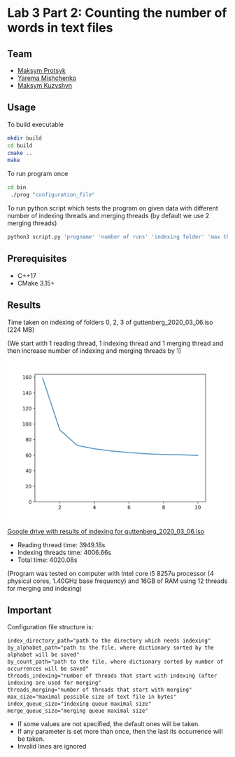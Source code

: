 # Lab 3 Part 2: Counting the number of words in text files

## Team

 - [Maksym Protsyk](https://github.com/maksprotsyk)
 - [Yarema Mishchenko](https://github.com/RavenbornJB)
 - [Maksym Kuzyshyn](https://github.com/maxymkuz)

## Usage
To build executable 
```bash
mkdir build
cd build
cmake ..
make
```
To run program once
```bash
cd bin
 ./prog "configuration_file"
```

To run python script which tests the program on given data with different number of 
indexing threads and merging threads (by default we use 2 merging threads)
```bash
python3 script.py 'progname' 'number of runs' 'indexing folder' 'max threads num'
```


## Prerequisites

 - C++17
 - CMake 3.15+


## Results
Time taken on indexing of folders 0, 2, 3 of guttenberg_2020_03_06.iso (224 MB)

(We start with 1 reading thread, 1 indexing thread and 1 merging thread and then increase number of indexing and merging threads by 1)
![image](images/plot.png)
                                                                 
[Google drive with results of indexing for guttenberg_2020_03_06.iso](https://drive.google.com/drive/u/0/folders/1p6Lr1hVJSEDfSR8jLGBEL42hHsol5hn2)

- Reading thread time: 3949.18s
- Indexing threads time: 4006.66s
- Total time: 4020.08s

(Program was tested on computer with Intel core i5 8257u processor (4 physical cores, 1.40GHz base frequency) and 16GB of RAM using 12 threads
for merging and indexing)


## Important

Configuration file structure is:
```
index_directory_path="path to the directory which needs indexing"
by_alphabet_path="path to the file, where dictionary sorted by the alphabet will be saved"
by_count_path="path to the file, where dictionary sorted by number of occurrences will be saved"
threads_indexing="number of threads that start with indexing (after indexing are used for merging"
threads_merging="number of threads that start with merging"
max_size="maximal possible size of text file in bytes"
index_queue_size="indexing queue maximal size"
merge_queue_size="merging queue maximal size"
```

- If some values are not specified, the default ones will be taken.
- If any parameter is set more than once, then the last its occurrence will be taken.
- Invalid lines are ignored